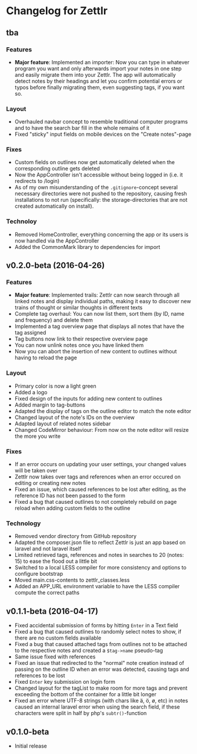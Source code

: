 # Changelog for Zettlr

## tba

### Features

* **Major feature**: Implemented an importer: Now you can type in whatever program you want and only afterwards import your notes in one step and easily migrate them into your Zettlr. The app will automatically detect notes by their headings and let you confirm potential errors or typos before finally migrating them, even suggesting tags, if you want so.

### Layout

* Overhauled navbar concept to resemble traditional computer programs and to have the search bar fill in the whole remains of it
* Fixed "sticky" input fields on mobile devices on the "Create notes"-page

### Fixes

* Custom fields on outlines now get automatically deleted when the corresponding outline gets deleted
* Now the AppController isn't accessible without being logged in (i.e. it redirects to /login)
* As of my own misunderstanding of the `.gitignore`-concept several necessary directories were not pushed to the repository, causing fresh installations to not run (specifically: the storage-directories that are not created automatically on install).

### Technoloy

* Removed HomeController, everything concerning the app or its users is now handled via the AppController
* Added the CommonMark library to dependencies for import

## v0.2.0-beta (2016-04-26)

### Features

* **Major feature**: Implemented trails: Zettlr can now search through all linked notes and display individual paths, making it easy to discover new trains of thought or similar thoughts in different texts
* Complete tag overhaul: You can now list them, sort them (by ID, name and frequency) and delete them
* Implemented a tag overview page that displays all notes that have the tag assigned
* Tag buttons now link to their respective overview page
* You can now unlink notes once you have linked them
* Now you can abort the insertion of new content to outlines without having to reload the page

### Layout

* Primary color is now a light green
* Added a logo
* Fixed design of the inputs for adding new content to outlines
* Added margin to tag-buttons
* Adapted the display of tags on the outline editor to match the note editor
* Changed layout of the note's IDs on the overview
* Adapted layout of related notes sidebar
* Changed CodeMirror behaviour: From now on the note editor will resize the more you write

### Fixes

* If an error occurs on updating your user settings, your changed values will be taken over
* Zettlr now takes over tags and references when an error occured on editing or creating new notes
* Fixed an issue, which caused references to be lost after editing, as the reference ID has not been passed to the form
* Fixed a bug that caused outlines to not completely rebuild on page reload when adding custom fields to the outline

### Technology

* Removed vendor directory from GitHub repository
* Adapted the composer.json file to reflect Zettlr is just an app based on laravel and not laravel itself
* Limited retrieved tags, references and notes in searches to 20 (notes: 15) to ease the flood out a little bit
* Switched to a local LESS compiler for more consistency and options to configure bootstrap
* Moved main.css-contents to zettlr_classes.less
* Added an APP_URL environment variable to have the LESS compiler compute the correct paths

## v0.1.1-beta (2016-04-17)

* Fixed accidental submission of forms by hitting `Enter` in a Text field
* Fixed a bug that caused outlines to randomly select notes to show, if there are no custom fields available
* Fixed a bug that caused attached tags from outlines not to be attached to the respective notes and created a `$tag->name` pseudo-tag
* Same issue fixed with references
* Fixed an issue that redirected to the "normal" note creation instead of passing on the outline ID when an error was detected, causing tags and references to be lost
* Fixed `Enter` key submission on login form
* Changed layout for the tagList to make room for more tags and prevent exceeding the bottom of the container for a little bit longer
* Fixed an error where UTF-8 strings (with chars like ä, ö, ø, etc) in notes caused an internal laravel error when using the search field, if these characters were split in half by php's `subtr()`-function

## v0.1.0-beta

* Initial release
